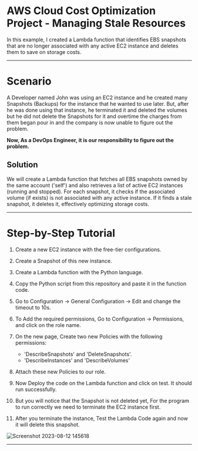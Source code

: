 # AWS Cloud Cost Optimization Project - Managing Stale Resources
In this example, I created a Lambda function that identifies EBS snapshots that are no longer associated with any active EC2 instance and deletes them to save on storage costs.

---

# Scenario
A Developer named John was using an EC2 instance and he created many Snapshots (Backups) for the instance that he wanted to use later. But, after he was done using that instance, he terminated it and deleted the volumes but he did not delete the Snapshots for it and overtime the charges from them began pour in and the company is now unable to figure out the problem. 


**Now, As a DevOps Engineer, it is our responsibility to figure out the problem.**

## Solution
We will create a Lambda function that fetches all EBS snapshots owned by the same account ('self') and also retrieves a list of active EC2 instances (running and stopped). For each snapshot, it checks if the associated volume (if exists) is not associated with any active instance. If it finds a stale snapshot, it deletes it, effectively optimizing storage costs.

---

# Step-by-Step Tutorial
1. Create a new EC2 instance with the free-tier configurations.

2. Create a Snapshot of this new instance.

3. Create a Lambda function with the Python language.

4. Copy the Python script from this repository and paste it in the function code.

5. Go to Configuration -> General Configuration -> Edit and change the timeout to 10s.

6. To Add the required permissions, Go to Configuration -> Permissions, and click on the role name.

7. On the new page, Create two new Policies with the following permissions:
    * 'DescribeSnapshots' and 'DeleteSnapshots'.
    * 'DescribeInstances' and 'DescribeVolumes'

8. Attach these new Policies to our role.

9. Now Deploy the code on the Lambda function and click on test. It should run successfully.

10. But you will notice that the Snapshot is not deleted yet, For the program to run correctly we need to terminate the EC2 instance first.

11. After you terminate the instance, Test the Lambda Code again and now it will delete this snapshot.

![Screenshot 2023-08-12 145618](https://github.com/VarchasvH/stale-resources/assets/100064742/c1f9c20c-4418-4890-a346-30c0914ba9bb)

---











 


